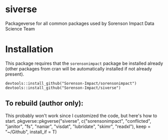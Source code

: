 # siverse
Packageverse for all common packages used by Sorenson Impact Data Science Team

# Installation
This package requires that the `sorensonimpact` package be installed already (other packages from cran will be automatically installed if not already present).

```
devtools::install_github("Sorenson-Impact/sorensonimpact")
devtools::install_github("Sorenson-Impact/siverse")
```

## To rebuild (author only):
This probably won't work since I customized the code, but here's how to start.
pkgverse::pkgverse("siverse", c("sorensonimpact", "conflicted", "janitor", "fs", "naniar", "visdat", "lubridate", "skimr", "readxl"), keep = "~/Github", install_if = T)
